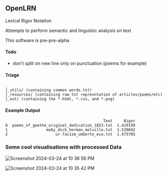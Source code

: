 OpenLRN
---
Lexical Rigor Notation 


Attempts to perform semantic and linguistic analysis on text

This software is pre-pre-alpha 

#### Todo
* don't split on new line only on punctuation (poems for example)

#### Triage
```
.
|_utils/ (containing common words.txt)
|_resources/ (containing raw txt represntation of articles/poems/etc)
|_out/ (containing the *.html, *.csv, and *.png)
```

#### Example Output
```
                                           Text     Rigor
0  poems_of_goethe_original_dedication_1853.txt  1.429199
1                 moby_dick_herman_melville.txt  1.530692
2                     ur-facism_umberto_eco.txt  1.475705
```

### Some cool visualisations with processed Data
![Screenshot 2024-03-24 at 10 36 56 PM](https://github.com/aryanrsuri/OpenLRN/assets/13823329/c9bcc80c-b6bb-45ba-bb9d-09ca6e523c33)

![Screenshot 2024-03-24 at 10 35 42 PM](https://github.com/aryanrsuri/OpenLRN/assets/13823329/f7e3fd5b-d22a-4135-aa18-eb74772d818c)


